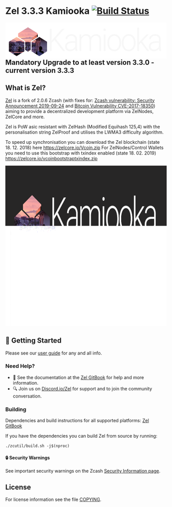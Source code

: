 # Zel 3.3.3 Kamiooka [![Build Status](https://travis-ci.com/vcoin/vcoin.svg?branch=master)](https://travis-ci.com/vcoin/vcoin)
<img align="right" height=112 width=562 src="doc/imgs/Kamiooka.png">

## Mandatory Upgrade to at least version 3.3.0 - current version 3.3.3

What is Zel?
--------------

[Zel](https://zel.network/) is a fork of 2.0.6 Zcash (with fixes for: [Zcash vulnerability: Security Announcement 2019-09-24](https://z.cash/support/security/announcements/security-announcement-2019-09-24/) and [Bitcoin Vulnerability CVE-2017-18350](https://lists.linuxfoundation.org/pipermail/bitcoin-dev/2019-November/017453.html)) aiming to provide a decentralized development platform via ZelNodes, ZelCore and more.

Zel is PoW asic resistant with ZelHash (Modified Equihash 125,4) with the personalisation string ZelProof and utilises the LWMA3 difficulty algorithm.

To speed up synchronisation you can download the Zel blockchain (state 18. 12. 2018) here https://zelcore.io/Vcoin.zip 
For ZelNodes/Control Wallets you need to use this bootstrap with txindex enabled (state 18. 02. 2019) https://zelcore.io/vcoinbootstraptxindex.zip


<p align="center">
  <img src="doc/imgs/mandatory-kamiooka.png" height=500 >
</p>

## :rocket: Getting Started

Please see our [user guide](https://zel.gitbook.io/zeldocs/) for any and all info.

### Need Help?

* :blue_book: See the documentation at the [Zel GitBook](https://zel.gitbook.io/zelcurrency/installing-zel-daemon)
  for help and more information.
* :mag: Join us on [Discord.io/Zel](https://discord.io/zel) for support and to join the community conversation. 

### Building

Dependencies and build instructions for all supported platforms: [Zel GitBook](https://zel.gitbook.io/zelcurrency/installing-zel-daemon)

If you have the dependencies you can build Zel from source by running:

```
./zcutil/build.sh -j$(nproc)
```

#### :lock: Security Warnings

See important security warnings on the Zcash 
[Security Information page](https://z.cash/support/security/).

License
-------

For license information see the file [COPYING](COPYING).
